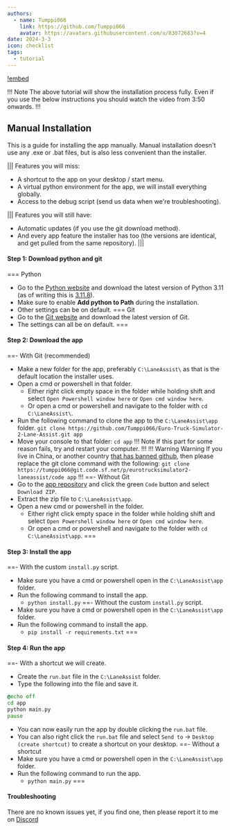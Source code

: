 ```yaml
---
authors: 
  - name: Tumppi066
    link: https://github.com/Tumppi066
    avatar: https://avatars.githubusercontent.com/u/83072683?v=4
date: 2024-3-3
icon: checklist
tags: 
  - tutorial
---
```


[!embed](https://www.youtube.com/watch?v=HMEzgTm0OWs)

!!! Note
The above tutorial will show the installation process fully.
Even if you use the below instructions you should watch the video from 3:50 onwards.
!!!


## Manual Installation  
This is a guide for installing the app manually. Manual installation doesn't use any .exe or .bat files, but is also less convenient than the installer.

||| Features you will miss:
- A shortcut to the app on your desktop / start menu.
- A virtual python environment for the app, we will install everything globally.
- Access to the debug script (send us data when we're troubleshooting).
  
||| Features you will still have:
- Automatic updates (if you use the git download method).
- And every app feature the installer has too (the versions are identical, and get pulled from the same repository).
|||
‎
#### Step 1: Download python and git
=== Python
- Go to the [Python website](https://www.python.org/downloads/) and download the latest version of Python 3.11 (as of writing this is [3.11.8](https://www.python.org/ftp/python/3.11.8/python-3.11.8-amd64.exe)).
- Make sure to enable **Add python to Path** during the installation.
- Other settings can be on default.
=== Git
- Go to the [Git website](https://git-scm.com/download/win) and download the latest version of Git.
- The settings can all be on default.
===
‎
#### Step 2: Download the app
==- With Git (recommended)
- Make a new folder for the app, preferably `C:\LaneAssist\` as that is the default location the installer uses.
- Open a cmd or powershell in that folder.
  - Either right click empty space in the folder while holding shift and select `Open Powershell window here` or `Open cmd window here`.
  - Or open a cmd or powershell and navigate to the folder with `cd C:\LaneAssist\`.
- Run the following command to clone the app to the `C:\LaneAssist\app` folder.
`git clone https://github.com/Tumppi066/Euro-Truck-Simulator-2-Lane-Assist.git app`
- Move your console to that folder: `cd app`
!!! Note
If this part for some reason fails, try and restart your computer.
!!!
!!! Warning Warning
If you live in China, or another country [that has banned github](https://en.wikipedia.org/wiki/Censorship_of_GitHub), then please replace the git clone command with the following:
`git clone https://tumppi066@git.code.sf.net/p/eurotrucksimulator2-laneassist/code app` 
!!!
==- Without Git 
- Go to the [app repository](https://github.com/Tumppi066/Euro-Truck-Simulator-2-Lane-Assist) and click the green `Code` button and select `Download ZIP`.
- Extract the zip file to `C:\LaneAssist\app`.
- Open a new cmd or powershell in the folder.
  - Either right click empty space in the folder while holding shift and select `Open Powershell window here` or `Open cmd window here`.
  - Or open a cmd or powershell and navigate to the folder with `cd C:\LaneAssist\app`.
===
‎
#### Step 3: Install the app
==- With the custom `install.py` script.
- Make sure you have a cmd or powershell open in the `C:\LaneAssist\app` folder.
- Run the following command to install the app.
  - `python install.py`
==- Without the custom `install.py` script.
- Make sure you have a cmd or powershell open in the `C:\LaneAssist\app` folder.
- Run the following command to install the app.
  - `pip install -r requirements.txt`
===
‎
#### Step 4: Run the app
==- With a shortcut we will create.
- Create the `run.bat` file in the `C:\LaneAssist` folder.
- Type the following into the file and save it.
```bat
@echo off
cd app
python main.py
pause
```
- You can now easily run the app by double clicking the `run.bat` file.
- You can also right click the `run.bat` file and select `Send to` -> `Desktop (create shortcut)` to create a shortcut on your desktop.
==- Without a shortcut
- Make sure you have a cmd or powershell open in the `C:\LaneAssist\app` folder.
- Run the following command to run the app.
  - `python main.py`
===
‎
#### Troubleshooting
There are no known issues yet, if you find one, then please report it to me on [Discord](https://discord.gg/DpJpkNpqwD)
